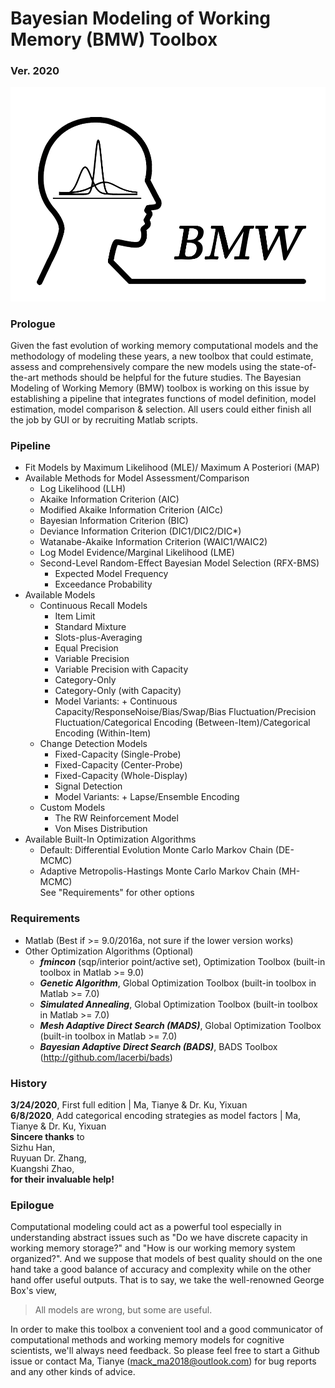 # Bayesian Modeling of Working Memory (BMW) Toolbox   
### Ver. 2020

![](https://github.com/Mack-Ma/Bayesian_Modeling_of_Working_Memory/blob/master/BMW_icon.png)

### Prologue
Given the fast evolution of working memory computational models and the methodology of modeling these years, a new toolbox that could estimate, assess and comprehensively compare the new models using the state-of-the-art methods should be helpful for the future studies. The Bayesian Modeling of Working Memory (BMW) toolbox is working on this issue by establishing a pipeline that integrates functions of model definition, model estimation, model comparison & selection. All users could either finish all the job by GUI or by recruiting Matlab scripts.

### Pipeline

- Fit Models by Maximum Likelihood (MLE)/ Maximum A Posteriori (MAP)
- Available Methods for Model Assessment/Comparison
	- Log Likelihood (LLH)
	- Akaike Information Criterion (AIC)
	- Modified Akaike Information Criterion (AICc)
	- Bayesian Information Criterion (BIC)
	- Deviance Information Criterion (DIC1/DIC2/DIC*)  
	- Watanabe-Akaike Information Criterion (WAIC1/WAIC2)  
	- Log Model Evidence/Marginal Likelihood (LME)
	- Second-Level Random-Effect Bayesian Model Selection (RFX-BMS)
		- Expected Model Frequency
		- Exceedance Probability
- Available Models 
	- Continuous Recall Models
		- Item Limit
		- Standard Mixture
		- Slots-plus-Averaging
		- Equal Precision
		- Variable Precision
		- Variable Precision with Capacity
		- Category-Only
		- Category-Only (with Capacity)
		- Model Variants: + Continuous Capacity/ResponseNoise/Bias/Swap/Bias Fluctuation/Precision Fluctuation/Categorical Encoding (Between-Item)/Categorical Encoding (Within-Item)
	- Change Detection Models
		- Fixed-Capacity (Single-Probe)  
		- Fixed-Capacity (Center-Probe)
		- Fixed-Capacity (Whole-Display)
		- Signal Detection
		- Model Variants: + Lapse/Ensemble Encoding
	- Custom Models
		- The RW Reinforcement Model
		- Von Mises Distribution
- Available Built-In Optimization Algorithms  
	- Default: Differential Evolution Monte Carlo Markov Chain (DE-MCMC)  
	- Adaptive Metropolis-Hastings Monte Carlo Markov Chain (MH-MCMC)  
  See "Requirements" for other options
  
### Requirements

- Matlab (Best if >= 9.0/2016a, not sure if the lower version works)
- Other Optimization Algorithms (Optional)
  - _**fmincon**_ (sqp/interior point/active set), Optimization Toolbox (built-in toolbox in Matlab >= 9.0)
  - _**Genetic Algorithm**_, Global Optimization Toolbox (built-in toolbox in Matlab >= 7.0)
  - _**Simulated Annealing**_, Global Optimization Toolbox (built-in toolbox in Matlab >= 7.0)
  - _**Mesh Adaptive Direct Search (MADS)**_, Global Optimization Toolbox (built-in toolbox in Matlab >= 7.0)
  - _**Bayesian Adaptive Direct Search (BADS)**_, BADS Toolbox (http://github.com/lacerbi/bads)

### History
**3/24/2020**, First full edition | Ma, Tianye & Dr. Ku, Yixuan  
**6/8/2020**, Add categorical encoding strategies as model factors | Ma, Tianye & Dr. Ku, Yixuan  
**Sincere thanks** to  
Sizhu Han,  
Ruyuan Dr. Zhang,  
Kuangshi Zhao,  
__for their invaluable help!__
  
### Epilogue
Computational modeling could act as a powerful tool especially in understanding abstract issues such as "Do we have discrete capacity in working memory storage?" and "How is our working memory system organized?". And we suppose that models of best quality should on the one hand take a good balance of accuracy and complexity while on the other hand offer useful outputs. That is to say, we take the well-renowned George Box's view,

> All models are wrong, but some are useful.

In order to make this toolbox a convenient tool and a good communicator of computational methods and working memory models for cognitive scientists, we'll always need feedback. So please feel free to start a Github issue or contact Ma, Tianye (mack_ma2018@outlook.com) for bug reports and any other kinds of advice.
